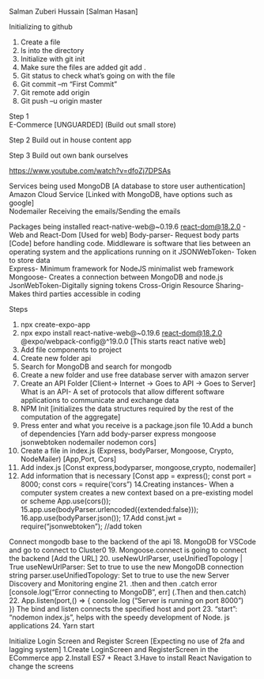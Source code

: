 Salman Zuberi Hussain [Salman Hasan]  
 
Initializing to github 
1. Create a file 
2. ls into the directory 
3. Initialize with git init 
4. Make sure the files are added git add . 
5. Git status to check what’s going on with the file 
6. Git commit –m “First Commit” 
7. Git remote add origin  
8. Git push –u origin master  
 
 
 
Step 1  
E-Commerce [UNGUARDED] (Build out small store) 
 
Step 2 
Build out in house content app 
 
Step 3 
Build out own bank ourselves 
 
 
https://www.youtube.com/watch?v=dfoZj7DPSAs 
 
Services being used 
MongoDB [A database to store user authentication] 
Amazon Cloud Service [Linked with MongoDB, have options such as google]  
Nodemailer Receiving the emails/Sending the emails 
 
Packages being installed 
react-native-web@~0.19.6 react-dom@18.2.0 - Web and React-Dom [Used for web] 
Body-parser- Request body parts [Code] before handling code. Middleware is software that lies between an operating system and the applications running on it 
JSONWebToken- Token to store data  
Express- Minimum framework for NodeJS minimalist web framework 
Mongoose- Creates a connection between MongoDB and node.js 
JsonWebToken-Digitally signing tokens 
Cross-Origin Resource Sharing-Makes third parties accessible in coding 
 
 
Steps 
1. npx create-expo-app  
2. npx expo install react-native-web@~0.19.6 react-dom@18.2.0 @expo/webpack-config@^19.0.0 
[This starts react native web] 
3. Add file components to project 
4. Create new folder api 
5. Search for MongoDB and search for mongodb 
6. Create a new folder and use free database server with amazon server  
7. Create an API Folder [Client-> Internet -> Goes to API -> Goes to Server] 
What is an API- A set of protocols that allow different software applications to communicate and exchange data 
8. NPM Init [initializes the data structures required by the rest of the computation of the aggregate] 
9. Press enter and what you receive is a package.json file 
10.Add a bunch of dependencies [Yarn add body-parser express mongoose jsonwebtoken nodemailer nodemon cors]  
11. Create a file in index.js (Express, bodyParser, Mongoose, Crypto, NodeMailer) [App,Port, Cors] 
12. Add index.js [Const express,bodyparser, mongoose,crypto, nodemailer] 
13. Add information that is necessary [Const app = express(); const port = 8000; const cors = require(‘cors”) 
14.Creating instances- When a computer system creates a new context based on a pre-existing model or scheme App.use(cors()); 
15.app.use(bodyParser.urlencoded({extended:false})); 
16.app.use(bodyParser.json()); 
17.Add const.jwt = require(“jsonwebtoken”); //add token 
 
 
Connect mongodb base to the backend of the api 
18. MongoDB for VSCode and go to connect to Cluster0 
19. Mongoose.connect is going to connect the backend [Add the URL] 
20. useNewUrlParser, useUnifiedTopology | True 
useNewUrlParser: Set to true to use the new MongoDB connection string parser.useUnifiedTopology: Set to true to use the new Server Discovery and Monitoring engine 
21. .then and then .catch error [console.log(“Error connecting to MongoDB”, err] (.Then and then.catch) 
22. App.listen(port,() => { 
	console.log (“Server is running on port 8000”)  
}) 
The bind and listen connects the specified host and port 
23. “start”: “nodemon index.js”, helps with the speedy development of Node. js applications 
24.  Yarn start 
 
Initialize Login Screen and Register Screen [Expecting no use of 2fa and lagging system] 
1.Create LoginScreen and RegisterScreen in the ECommerce app 
2.Install ES7 + React 
3.Have to install React Navigation to change the screens 
 
 
 
 
 
